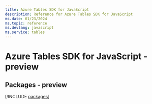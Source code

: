 ```yaml
---
title: Azure Tables SDK for JavaScript
description: Reference for Azure Tables SDK for JavaScript
ms.date: 01/23/2024
ms.topic: reference
ms.devlang: javascript
ms.service: tables
---
```

# Azure Tables SDK for JavaScript - preview
## Packages - preview
[!INCLUDE [packages](tables-index.md)]